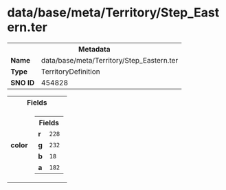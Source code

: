 <h1>data/base/meta/Territory/Step_Eastern.ter</h1><table><tr><th colspan="100%">Metadata</th></tr><tr><td><b>Name</b></td><td>data/base/meta/Territory/Step_Eastern.ter</td></tr><tr><td><b>Type</b></td><td>TerritoryDefinition</td></tr><tr><td><b>SNO ID</b></td><td>454828</td></tr></table>

<table><tr><th colspan="100%">Fields</th></tr><tr><td><b>color</b></td><td><table><tr><th colspan="100%">Fields</th></tr><tr><td><b>r</b></td><td><code>228</code></td></tr><tr><td><b>g</b></td><td><code>232</code></td></tr><tr><td><b>b</b></td><td><code>18</code></td></tr><tr><td><b>a</b></td><td><code>182</code></td></tr></table>

</td></tr></table>

